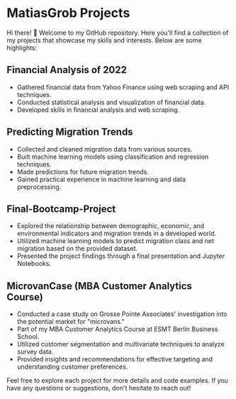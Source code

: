 # MatiasGrob Projects

Hi there! 👋 Welcome to my GitHub repository. Here you'll find a collection of my projects that showcase my skills and interests. Below are some highlights:

## Financial Analysis of 2022

- Gathered financial data from Yahoo Finance using web scraping and API techniques.
- Conducted statistical analysis and visualization of financial data.
- Developed skills in financial analysis and web scraping.

## Predicting Migration Trends

- Collected and cleaned migration data from various sources.
- Built machine learning models using classification and regression techniques.
- Made predictions for future migration trends.
- Gained practical experience in machine learning and data preprocessing.

## Final-Bootcamp-Project

- Explored the relationship between demographic, economic, and environmental indicators and migration trends in a developed world.
- Utilized machine learning models to predict migration class and net migration based on the provided dataset.
- Presented the project findings through a final presentation and Jupyter Notebooks.

## MicrovanCase (MBA Customer Analytics Course)

- Conducted a case study on Grosse Pointe Associates' investigation into the potential market for "microvans."
- Part of my MBA Customer Analytics Course at ESMT Berlin Business School.
- Utilized customer segmentation and multivariate techniques to analyze survey data.
- Provided insights and recommendations for effective targeting and understanding customer preferences.

Feel free to explore each project for more details and code examples. If you have any questions or suggestions, don't hesitate to reach out!
